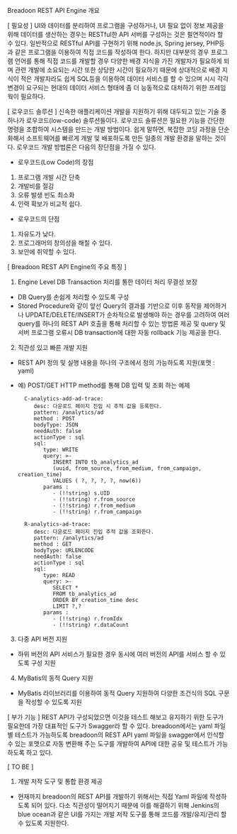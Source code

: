 Breadoon REST API Engine 개요

 [ 필요성 ]
UI와 데이터를 분리하여 프로그램을 구성하거나, UI 필요 없이 정보 제공을 위해 데이터를 생산하는 경우는 RESTful한 API 서버를 구성하는 것은 필연적이라 할 수 있다. 
일반적으로 RESTful API를 구현하기 위해 node.js, Spring jersey, PHP등과 같은 프로그램을 이용하여 직접 코드를 작성하여 한다. 
하지만 대부분의 경우 프로그램 언어를 통해 직접 코드를 개발할 경우 다양한 배경 지식을 가진 개발자가 필요하게 되며 관련 개발에 소요되는 시간 또한 
상당한 시간이 필요하기 때문에 상대적으로 배경 지식이 적은 개발자라도 쉽게 SQL등을 이용하여 데이터 서비스를 할 수 있으며 시시 각각 변경이 요구되는 현대의 데이터 서비스 형태에 
좀 더 능동적으로 대처하기 위한 프레임웍이 필요하다.


[ 로우코드 솔루션 ]
신속한 애플리케이션 개발을 지원하기 위해 대두되고 있는 기술 중 하나가 로우코드(low-code) 솔루션들이다. 로우코드 솔류션은 필요한 기능을 간단한 명령을 조합하여 시스템을 만드는 개발 방법이다. 
쉽게 말하면, 복잡한 코딩 과정을 단순화해서 소프트웨어를 빠르게 개발 및 배포하도록 만든 일종의 개발 환경을 말하는 것이다. 
로우코드 개발 방법론은 다음의 장단점을 가질 수 있다.

* 로우코드(Low Code)의 장점
1) 프로그램 개발 시간 단축
2) 개발비를 절감
3) 오류 발생 빈도 최소화
4) 인력 확보가 비교적 쉽다.

* 로우코드의 단점
1) 자유도가 낮다.
2) 프로그래머의 창의성을 해칠 수 있다.
3) 보안에 취약할 수 있다.


[ Breadoon REST API Engine의 주요 특징 ]

1. Engine Level DB Transaction 처리를 통한 데이터 처리 무결성 보장
  - DB Query를 손쉽게 처리할 수 있도록 구성
  - Stored Procedure와 같이 앞선 Query의 결과를 기반으로 이후 동작을 제어하거나 UPDATE/DELETE/INSERT가 순차적으로 발생해야 하는 경우를 고려하여 
    여러 query를 하나의 REST API 호출을 통해 처리할 수 있는 방법론 제공 및 query 및 서버 프로그램 오류시 DB transaction에 대한 자동 rollback 기능 제공을 한다.

2. 직관성 있고 빠른 개발 지원
- REST API 정의 및 실행 내용을 하나의 구조에서 정의 가능하도록 지원(포맷 : yaml)
- 예) POST/GET HTTP method를 통해 DB 입력 및 조회 하는 예제

        C-analytics-add-ad-trace:
           desc: 다운로드 페이지 진입 시 추적 값을 등록한다.
           pattern: /analytics/ad
           method : POST
           bodyType: JSON
           needAuth: false
           actionType : sql
           sql:
              type: WRITE
              query: >-
                 INSERT INTO tb_analytics_ad
                 (uuid, from_source, from_medium, from_campaign, creation_time)
                 VALUES ( ?, ?, ?, ?, now(6))
              params :
                 - (!!string) s.UID
                 - (!!string) r.from_source
                 - (!!string) r.from_medium
                 - (!!string) r.from_campaign

        R-analytics-ad-trace:
           desc: 다운로드 페이지 진입 추적 값을 조회한다.
           pattern: /analytics/ad
           method : GET
           bodyType: URLENCODE
           needAuth: false
           actionType : sql
           sql:
              type: READ
              query: >-
                 SELECT *
                 FROM tb_analytics_ad
                 ORDER BY creation_time desc
                 LIMIT ?,?
              params :
                 - (!!string) r.fromIdx
                 - (!!string) r.dataCount


3. 다중 API 버전 지원
- 하위 버전의 API 서비스가 필요한 경우 동시에 여러 버전의 API를 서비스 할 수 있도록 구성 지원


4. MyBatis의 동적 Query 지원
- MyBatis 라이브러리를 이용하여 동적 Query 지원하여 다양한 조건식의 SQL 구문을 작성할 수 있도록 지원



[ 부가 기능 ]
REST API가 구성되었으면 이것을 테스트 해보고 유지하기 위한 도구가 필요한데 가장 대표적인 도구가 Swagger라 할 수 있다. breadoon에서는 yaml 파일별 테스트가 가능하도록 breadoon의 REST API yaml 파일을 swagger에서 인식할 수 있는 포맷으로 자동 변환해 주는 도구를 개발하여 API에 대한 공유 및 테스트가 가능하도록 하고 있다.

[ TO BE ]


1. 개발 저작 도구 및 통합 환경 제공
- 현재까지 breadoon의 REST API를 개발하기 위해서는 직접 Yaml 파일에 작성하도록 되어 있다. 다소 직관성이 떨어지기 때문에 이를 해결하기 위해 Jenkins의 blue ocean과 같은 UI를 가지는 개발 저작 도구를 통해 코드를 개발/유지/관리 할 수 있도록 지원한다.

